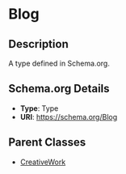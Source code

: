 # Blog

## Description
A type defined in Schema.org.

## Schema.org Details
- **Type**: Type
- **URI**: https://schema.org/Blog

## Parent Classes
- [CreativeWork](../CreativeWork.md)


